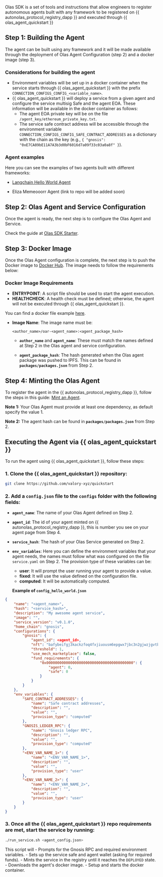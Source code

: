 Olas SDK is a set of tools and instructions that allow engineers to register autonomous agents built with any framework to be registered on {{ autonolas_protocol_registry_dapp }} and executed through {{ olas_agent_quickstart }}

## Step 1: Building the Agent

The agent can be built using any framework and it will be made available through the deployment of Olas Agent Configuration (step 2) and a docker image (step 3).

### Considerations for building the agent
- Environment variables will be set up in a docker container when the service starts through {{ olas_agent_quickstart }} with the prefix `CONNECTION_CONFIGS_CONFIG_<variable_name>`.
- {{ olas_agent_quickstart }} will deploy a service from a given agent and configure the service multisig Safe and the agent EOA. These information will be available in the docker container as follows:
    - The agent EOA private key will be on the file `/agent_key/ethereum_private_key.txt`.
    - The service safe contract address will be accessible through the environment variable `CONNECTION_CONFIGS_CONFIG_SAFE_CONTRACT_ADDRESSES` as a dictionary with the chain as the key (e.g., `{ "gnosis": "0xE7CA89bE11A7A3b3d0bF6016d7a09f33c03a0a8f" }`).

### Agent examples
Here you can see the examples of two agents built with different frameworks:

- [Langchain Hello World Agent](https://github.com/valory-xyz/langchain_hello_world)

- Eliza Memeooorr Agent (link to repo will be added soon)

## Step 2: Olas Agent and Service Configuration
Once the agent is ready, the next step is to configure the Olas Agent and Service. 

Check the guide at [Olas SDK Starter](https://github.com/valory-xyz/olas-sdk-starter/blob/main/README.md).

## Step 3: Docker Image
Once the Olas Agent configuration is complete, the next step is to push the Docker image to [Docker Hub](https://hub.docker.com/). The image needs to follow the requirements below:

### Docker Image Requirements

- **ENTRYPOINT**: A script file should be used to start the agent execution.
- **HEALTHCHECK**: A health check must be defined; otherwise, the agent will not be executed through {{ olas_agent_quickstart }}.

You can find a docker file example [here](https://github.com/valory-xyz/langchain_hello_world/blob/main/Dockerfile).

- **Image Name**: The image name must be:

    ```
    <author_name>/oar-<agent_name>:<agent_package_hash>
    ```
    - **`author_name`** and **`agent_name`**: These must match the names defined at Step 2 in the Olas agent and service configuration.
    
    - **`agent_package_hash`**: The hash generated when the Olas agent package was pushed to IPFS. This can be found in **`packages/packages.json`** from Step 2.

## Step 4: Minting the Olas Agent
To register the agent in the {{ autonolas_protocol_registry_dapp }}, follow the steps in this guide: [Mint an Agent](https://docs.autonolas.network/protocol/mint_packages_nfts/#mint-an-agent).

**Note 1:** Your Olas Agent must provide at least one dependency, as default specify the value 1. 

**Note 2:** The agent hash can be found in **`packages/packages.json`** from Step 2.

## Executing the Agent via {{ olas_agent_quickstart }}
To run the agent using {{ olas_agent_quickstart }}, follow these steps:

### 1. Clone the {{ olas_agent_quickstart }} repository:
   ```sh
   git clone https://github.com/valory-xyz/quickstart
   ```

### 2. Add a `config.json` file to the `configs` folder with the following fields:

- **`agent_name`**: The name of your Olas Agent defined on Step 2.
- **`agent_id`**: The id of your agent minted on {{ autonolas_protocol_registry_dapp }}, this is number you see on your agent page from Step 4.
- **`service_hash`**: The hash of your Olas Service generated on Step 2.
- **`env_variables`**: Here you can define the environment variables that your agent needs, the names must follow what was configured on the file `service.yaml` on Step 2. The provision type of these variables can be:
    - **user**: It will prompt the user running your agent to provide a value.
    - **fixed**: It will use the value defined on the configuration file.
    - **computed**: It will be automatically computed.


  **Example of `config_hello_world.json`**

```json
{
    "name": "<agent_name>",
    "hash": "<service_hash>",
    "description": "My awesome agent service",
    "image": "",
    "service_version": "v0.1.0",
    "home_chain": "gnosis",
    "configurations": {
        "gnosis": {
            "agent_id": <agent_id>,
            "nft": "bafybeifgj3kackzfoq4fxjiuousm6epgwx7jbc3n2gjwzjgvtbbz7fc3su",
            "threshold": 1,
            "use_mech_marketplace": false,
            "fund_requirements": {
                "0x0000000000000000000000000000000000000000": {
                    "agent": 0,
                    "safe": 0
                }
            }
        }
    },
    "env_variables": {
        "SAFE_CONTRACT_ADDRESSES": {
            "name": "Safe contract addresses",
            "description": "",
            "value": "",
            "provision_type": "computed"
        },
        "GNOSIS_LEDGER_RPC": {
            "name": "Gnosis ledger RPC",
            "description": "",
            "value": "",
            "provision_type": "computed"
        },
        "<ENV_VAR_NAME_1>": {
            "name": "<ENV_VAR_NAME_1>",
            "description": "",
            "value": "",
            "provision_type": "user"
        },
        "<ENV_VAR_NAME_2>": {
            "name": "<ENV_VAR_NAME_2>",
            "description": "",
            "value": "",
            "provision_type": "user"
        }
    }
}
```

### 3. Once all the {{ olas_agent_quickstart }} repo requirements are met, start the service by running:
```sh
./run_service.sh <agent_config.json>
```

This script will
    - Prompts for the Gnosis RPC and required environment variables.
    - Sets up the service safe and agent wallet (asking for required funds).
    - Mints the service in the registry until it reaches the `DEPLOYED` state.
    - Downloads the agent's docker image.
    - Setup and starts the docker container.
